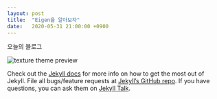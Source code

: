 ```yaml
---
layout: post
title:  "Eigen을 알아보자"
date:   2020-05-31 21:00:00 +0900
---
```


오늘의 블로그

![texture theme preview](https://images.unsplash.com/photo-1500322969630-a26ab6eb64cc?ixlib=rb-1.2.1&ixid=eyJhcHBfaWQiOjEyMDd9&w=1000&q=80)

Check out the [Jekyll docs][jekyll-docs] for more info on how to get the most out of Jekyll. File all bugs/feature requests at [Jekyll’s GitHub repo][jekyll-gh]. If you have questions, you can ask them on [Jekyll Talk][jekyll-talk].

[jekyll-docs]: https://jekyllrb.com/docs/home
[jekyll-gh]:   https://github.com/jekyll/jekyll
[jekyll-talk]: https://talk.jekyllrb.com/
